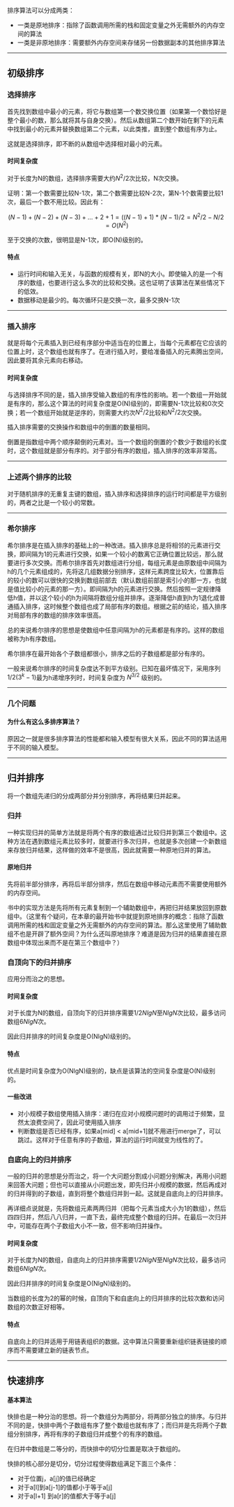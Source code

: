 

排序算法可以分成两类：

- 一类是原地排序：指除了函数调用所需的栈和固定变量之外无需额外的内存空间的算法
- 一类是非原地排序：需要额外内存空间来存储另一份数据副本的其他排序算法

----

## 初级排序

### 选择排序

首先找到数组中最小的元素，将它与数组第一个数交换位置（如果第一个数恰好是整个最小的数，那么就将其与自身交换）。然后从数组第二个数开始在剩下的元素中找到最小的元素并替换数组第二个元素，以此类推，直到整个数组有序为止。

这就是选择排序，即不断的从数组中选择相对最小的元素。

#### 时间复杂度

对于长度为N的数组，选择排序需要大约$N^2/2$次比较，N次交换。

证明：第一个数需要比较N-1次，第二个数需要比较N-2次，第N-1个数需要比较1次，最后一个数不用比较。因此有：

$$(N-1) + (N-2) + (N-3) + ...+2+1 = ((N-1) + 1) *(N-1)/2 = N^2/2 - N/2 = O(N^2)$$

至于交换的次数，很明显是N-1次，即O(N)级别的。

#### 特点

- 运行时间和输入无关，与函数的规模有关，即N的大小。即使输入的是一个有序的数组，也要进行这么多次的比较和交换。这也证明了该算法在某些情况下的低效。
- 数据移动是最少的。每次循环只是交换一次，最多交换N-1次

-----



### 插入排序

就是将每个元素插入到已经有序部分中适当在的位置上，当每个元素都在它应该的位置上时，这个数组也就有序了。在进行插入时，要给准备插入的元素腾出空间，因此要将其余元素向右移动。

#### 时间复杂度

与选择排序不同的是，插入排序受输入数组的有序性的影响。若一个数组一开始就是有序的，那么这个算法的时间复杂度是O(N)级别的，即需要N-1次比较和0次交换；若一个数组开始就是逆序的，则需要大约次$N^2/2$比较和$N^2/2$次交换。

插入排序需要的交换操作和数组中的倒置的数量相同。

倒置是指数组中两个顺序颠倒的元素对。当一个数组的倒置的个数少于数组的长度时，这个数组就是部分有序的。对于部分有序的数组，插入排序的效率非常高。

----

### 上述两个排序的比较

对于随机排序的无重复主键的数组，插入排序和选择排序的运行时间都是平方级别的，两者之比是一个较小的常数。

----

### 希尔排序

希尔排序是在插入排序的基础上的一种改进。插入排序总是将相邻的元素进行交换，即间隔为1的元素进行交换，如果一个较小的数离它正确位置比较远，那么就要进行多次交换。而希尔排序首先对数组进行分组，每组元素是由原数组中间隔为h的几个元素组成的，先将这几组数据分别排序，这样元素跨度比较大，位置靠后的较小的数可以很快的交换到数组前部去（默认数组前部是索引小的那一方，也就是值比较小的元素的那一方）。即间隔为h的元素进行交换。然后按照一定规律降低h值，并以这个较小的h为间隔将数组分组并排序。逐渐降低h直到h为1退化成普通插入排序，这时候整个数组也成了局部有序的数组。根据之前的结论，插入排序对局部有序的数组的排序效率很高。

总的来说希尔排序的思想是使数组中任意间隔为h的元素都是有序的。这样的数组被称为h有序数组。

希尔排序在最开始各个子数组都很小，排序之后的子数组都是部分有序的。

一般来说希尔排序的时间复杂度达不到平方级别。已知在最坏情况下，采用序列$1/2(3^k-1)$最为h递增序列时，时间复杂度为 $N^{3/2}$ 级别的。

----

### 几个问题

#### 为什么有这么多排序算法？

原因之一就是很多排序算法的性能都和输入模型有很大关系，因此不同的算法适用于不同的输入模型。

----



## 归并排序

将一个数组先递归的分成两部分并分别排序，再将结果归并起来。

### 归并

一种实现归并的简单方法就是将两个有序的数组通过比较归并到第三个数组中。这种方法在遇到数组元素比较多时，就要进行多次归并，也就是多次创建一个新数组来存放归并结果，这样做的效率不是很高，因此就需要一种原地归并的算法。

#### 原地归并

先将前半部分排序，再将后半部分排序，然后在数组中移动元素而不需要使用额外的内存空间。

书中的实现方法是先将所有元素复制到一个辅助数组中，再把归并结果放回到原数组中。（这里有个疑问，在本章的最开始书中就提到原地排序的概念：指除了函数调用所需的栈和固定变量之外无需额外的内存空间的算法。那么这里使用了辅助数组不也是开辟了额外空间？为什么还叫原地排序？难道是因为归并的结果直接在原数组中体现出来而不是在第三个数组中？）

### 自顶向下的归并排序

应用分而治之的思想。

#### 时间复杂度

对于长度为N的数组，自顶向下的归并排序需要$1/2NlgN$至$NlgN$次比较，最多访问数组$6NlgN$次。

因此归并排序的时间复杂度是O(NlgN)级别的。

#### 特点

优点是时间复杂度为O(NlgN)级别的，缺点是该算法的空间复杂度是O(N)级别的。

#### 一些改进

- 对小规模子数组使用插入排序：递归在应对小规模问题时的调用过于频繁，显然太浪费空间了，因此可使用插入排序
- 判断数组是否已经有序，如果a[mid] < a[mid+1]就不用进行merge了，可以跳过。这样对于任意有序的子数组，算法的运行时间就变为线性的了。



### 自底向上的归并排序

一般的归并的思想是分而治之，将一个大问题分割成小问题分别解决，再用小问题来回答大问题；但也可以直接从小问题出发，即先归并小规模的数据，然后再成对的归并得到的子数组，直到将整个数组归并到一起。这就是自底向上的归并排序。

再详细点说就是，先将数组元素两两归并（把每个元素当成大小为1的数组），然后四四归并，然后八八归并，一直下去，最终完成整个数组的归并。在最后一次归并中，可能存在两个子数组大小不一致，但不影响归并操作。

#### 时间复杂度

对于长度为N的数组，自底向上的归并排序需要$1/2NlgN$至$NlgN$次比较，最多访问数组$6NlgN$次。

因此归并排序的时间复杂度是O(NlgN)级别的。

当数组的长度为2的幂的时候，自顶向下和自底向上的归并排序的比较次数和访问数组的次数正好相等。

#### 特点

自底向上的归并适用于用链表组织的数据。这中算法只需要重新组织链表链接的顺序而不需要建立新的链表节点。

----



## 快速排序



#### 基本算法

快排也是一种分治的思想。将一个数组分为两部分，将两部分独立的排序。与归并不同的是，快排中两个子数组有序了整个数组也就有序了；而归并是先将两个子数组分别排序，再将有序的子数组归并成整个的有序的数组。

在归并中数组是二等分的，而快排中的切分位置是取决于数组的。

快排的核心部分是切分，切分过程使得数组满足下面三个条件：

- 对于位置j，a[j]的值已经确定
- 对于a[l]到a[j-1]的值都小于等于a[j]
- 对于a[l+1] 到a[r]的值都大于等于a[j]